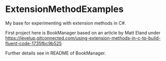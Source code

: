 # ExtensionMethodExamples

My base for experimenting with extension methods in C#.

First project here is BookManager based on an article by Matt Eland under
https://levelup.gitconnected.com/using-extension-methods-in-c-to-build-fluent-code-1735fbc9b525

Further details see in README of BookManager.
